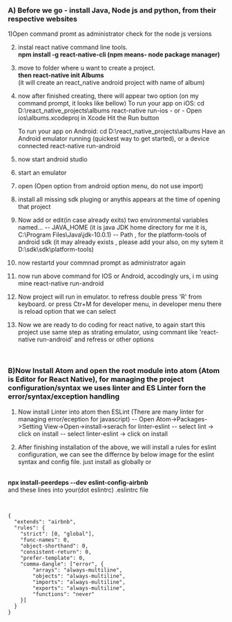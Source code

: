 <H3>A) Before we go - install Java, Node js and python, from their respective websites</H3> 

1)Open command promt as administrator
check for the node js versions

2) instal react native command line tools.
		<br/><b>npm install -g react-native-cli  (npm means- node package manager)</b>
		
3) move to folder where u want to create a project.
	 <br/><b>then react-native init Albums</b>
	<br/>(it will create an react_native android project with name of album)
	
4) now after finished creating, there will appear two option (on my command prompt, it looks like bellow)
	To run your app on iOS:
		cd D:\react_native_projects\albums
		react-native run-ios
		- or -
		Open ios\albums.xcodeproj in Xcode
		Hit the Run button
   
	To run your app on Android:
		cd D:\react_native_projects\albums
		Have an Android emulator running (quickest way to get started), or a device connected
		react-native run-android
		
5) now start android studio
6) start an emulator
7) open (Open option from android option menu, do not use import)
8) install all missing sdk pluging or anythis appears at the time of opening that project
9) Now add or edit(in case already exits) two environmental variables named...
		-- JAVA_HOME (it is java JDK home directory for me it is, C:\Program Files\Java\jdk-10.0.1)
		-- Path , for the platform-tools of android sdk (it may already exists , please add your also, on my sytem it D:\sdk\sdk\platform-tools)
10) now restartd your commnad prompt as administrator again
11) now run above command for IOS or Android, accodingly urs, i m using mine 
		react-native run-android
12) Now project will run in emulator. to refress double press 'R' from keyboard. or press Ctr+M for developer menu, 
in developer menu there is reload option that we can select 
13) Now we are ready to do coding for react native, to again start this project use same step as strating emulator, using commant like 'react-native run-android' and refress or other options 

<br/><H3>B)Now Install Atom and open the root module into atom (Atom is Editor for React Native), for managing the project configuration/syntax we uses linter and ES Linter forn the error/syntax/exception handling</H3> 
1) Now install Linter into atom then ESLint (There are many linter for managing error/eception for javascript)
	-- Open Atom->Packages->Setting View->Open->install->serach for linter-eslint
		-- select lint   -> click on install
		-- select linter-eslint -> click on install
		
2) After finishing installation of the above, we will install a rules for eslint configuration, we can see the differnce by below image for the eslint syntax and config file. just install as globally or 

<br/><b>npx install-peerdeps --dev eslint-config-airbnb</b><br/>
and these lines into your(dot eslintrc) .eslintrc file
<br/></br>
```

{
  "extends": "airbnb",
  "rules": {
    "strict": [0, "global"],
    "func-names": 0,
    "object-shorthand": 0,
    "consistent-return": 0,
    "prefer-template": 0,
    "comma-dangle": ["error", {
        "arrays": "always-multiline",
        "objects": "always-multiline",
        "imports": "always-multiline",
        "exports": "always-multiline",
        "functions": "never"
    }]
  }
}

```

